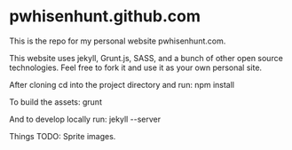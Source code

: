 pwhisenhunt.github.com
======================
This is the repo for my personal website pwhisenhunt.com.

This website uses jekyll, Grunt.js, SASS, and a bunch of other open source technologies. Feel free to fork it and use it as your own personal site.

After cloning cd into the project directory and run: npm install

To build the assets: grunt

And to develop locally run: jekyll --server

Things TODO:
Sprite images.
